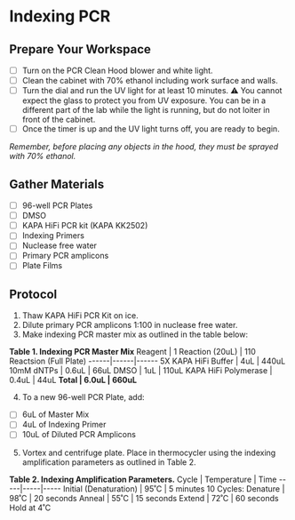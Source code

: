 # Indexing PCR

## Prepare Your Workspace

- [ ] Turn on the PCR Clean Hood blower and white light. 
- [ ] Clean the cabinet with 70% ethanol including work surface and walls. 
- [ ] Turn the dial and run the UV light for at least 10 minutes. 
⚠️ You cannot expect the glass to protect you from UV exposure. You can be in a different part of the lab while the light is running, but do not loiter in front of the cabinet.
- [ ] Once the timer is up and the UV light turns off, you are ready to begin. 

*Remember, before placing any objects in the hood, they must be sprayed with 70% ethanol.*

## Gather Materials

- [ ] 96-well PCR Plates
- [ ] DMSO
- [ ] KAPA HiFi PCR kit (KAPA KK2502)
- [ ] Indexing Primers
- [ ] Nuclease free water
- [ ] Primary PCR amplicons
- [ ] Plate Films

## Protocol

1. Thaw KAPA HiFi PCR Kit on ice. 
2. Dilute primary PCR amplicons 1:100 in nuclease free water. 
3. Make indexing PCR master mix as outlined in the table below:

**Table 1. Indexing PCR Master Mix**
Reagent | 1 Reaction (20uL) | 110 Reactsion (Full Plate)
------|------|------
5X KAPA HiFi Buffer | 4uL | 440uL 
10mM dNTPs | 0.6uL | 66uL
DMSO | 1uL | 110uL
KAPA HiFi Polymerase | 0.4uL | 44uL
**Total | 6.0uL | 660uL**

4. To a new 96-well PCR Plate, add:
- [ ] 6uL of Master Mix
- [ ] 4uL of Indexing Primer
- [ ] 10uL of Diluted PCR Amplicons

5. Vortex and centrifuge plate. Place in thermocycler using the indexing amplification parameters as outlined in Table 2. 

**Table 2. Indexing Amplification Parameters.**
Cycle | Temperature | Time
-----|-----|-----
Initial (Denaturation) | 95˚C | 5 minutes
10 Cycles:
Denature | 98˚C | 20 seconds
Anneal | 55˚C | 15 seconds
Extend | 72˚C | 60 seconds
Hold at 4˚C

